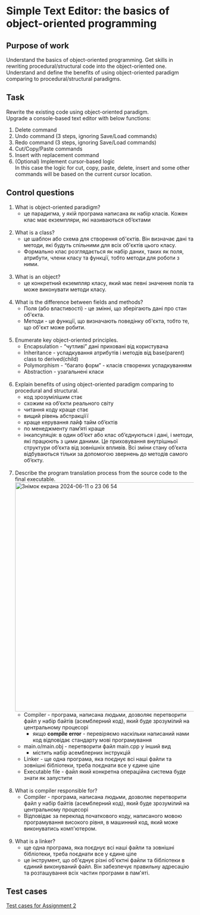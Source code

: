# Simple Text Editor: the basics of object-oriented programming
## Purpose of work
Understand the basics of object-oriented programming. Get skills in
rewriting procedural/structural code into the object-oriented one. Understand and define the
benefits of using object-oriented paradigm comparing to procedural/structural paradigms.

## Task
Rewrite the existing code using object-oriented paradigm. </br>
Upgrade a console-based text editor with below functions:
1. Delete command
2. Undo command (3 steps, ignoring Save/Load commands)
3. Redo command (3 steps, ignoring Save/Load commands)
4. Cut/Copy/Paste commands
5. Insert with replacement command
6. (Optional) Implement cursor-based logic </br>
In this case the logic for cut, copy, paste, delete, insert and some other commands will be
based on the current cursor location.

## Control questions
1. What is object-oriented paradigm?
   - це парадигма, у якій програма написана як набір класів. Кожен клас має екземпляри, які називаються об’єктами
    <br></br>
2. What is a class?
   - це шаблон або схема для створення об'єктів. Він визначає дані та методи, які будуть спільними для всіх об'єктів цього класу.
   - Формально клас розглядається як набір даних, таких як поля, атрибути, члени класу та функції, тобто методи для роботи з ними.
<br></br>
3. What is an object?
   - це конкретний екземпляр класу, який має певні значення полів та може виконувати методи класу.
<br></br>
4. What is the difference between fields and methods?
   - Поля (або властивості) - це змінні, що зберігають дані про стан об'єкта.
   - Методи - це функції, що визначають поведінку об'єкта, тобто те, що об'єкт може робити.
<br></br>    
5. Enumerate key object-oriented principles.
   - Encapsulation - “чутливі” дані приховані від користувача
   - Inheritance - успадкування атрибутів і методів від base(parent) class to derived(child)
   - Polymorphism - “багато форм” - класів створених успадкуванням
   - Abstraction - узагальнені класи
<br></br>
6. Explain benefits of using object-oriented paradigm comparing to procedural and structural.
   - код зрозумілішим стає
   - схожим на обʼєкти реального світу
   - читання коду краще стає
   - вищий рівень абстракціїї
   - краще керування лайф тайм обʼєктів
   - по менеджменту памʼяті краще 
   - інкапсуляція: в один об’єкт або клас об’єднуються і дані, і методи, які працюють з цими даними. Це приховування внутрішньої структури об’єкта від зовнішніх впливів. Всі зміни стану об’єкта відбуваються тільки за допомогою звернень до методів самого об’єкту.
<br></br>
7. Describe the program translation process from the source code to the final executable.
   <img width="616" alt="Знімок екрана 2024-06-11 о 23 06 54" src="https://github.com/Viktoriia-Semenko/simple-text-editor-oop-vsemenko/assets/150340301/5ec1a62d-2d6f-4fc1-ba7e-391f1571958c">
   - Compiler - програма, написана людьми, дозволяє перетворити файл у набір байтів (асемблерний код), який буде зрозумілий на 
центральному процесорі
     - якщо **compile error** - перевіряємо наскільки написаний нами код відповідає стандарту мові програмування
   - main.o/main.obj - перетворити файл main.cpp у інший вид
     - містить набір асемблерних інструкцій
   - Linker - ще одна програма, яка поєднує всі наші файли та зовнішні бібліотеки, треба поєднати все у єдине ціле
   - Executable file - файл який конкретна операційна система буде знати як запустити
<br></br>
8. What is compiler responsible for?
   - Compiler - програма, написана людьми, дозволяє перетворити файл у набір байтів (асемблерний код), який буде зрозумілий на 
центральному процесорі
   - Відповідає за переклад початкового коду, написаного мовою програмування високого рівня, в машинний код, який може виконуватись комп'ютером.
<br></br>
9. What is a linker?
    - ще одна програма, яка поєднує всі наші файли та зовнішні бібліотеки, треба поєднати все у єдине ціле
    - це інструмент, що об'єднує різні об'єктні файли та бібліотеки в єдиний виконуваний файл. Він забезпечує правильну адресацію та розташування всіх частин програми в пам'яті.

## Test cases
[Test cases for Assignment 2](https://github.com/Viktoriia-Semenko/simple-text-editor-oop-vsemenko/blob/main/test_cases.md)

